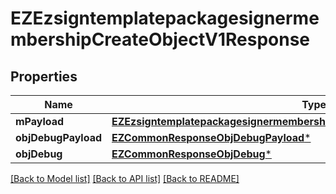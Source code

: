 # EZEzsigntemplatepackagesignermembershipCreateObjectV1Response

## Properties
Name | Type | Description | Notes
------------ | ------------- | ------------- | -------------
**mPayload** | [**EZEzsigntemplatepackagesignermembershipCreateObjectV1ResponseMPayload***](EZEzsigntemplatepackagesignermembershipCreateObjectV1ResponseMPayload.md) |  | 
**objDebugPayload** | [**EZCommonResponseObjDebugPayload***](EZCommonResponseObjDebugPayload.md) |  | [optional] 
**objDebug** | [**EZCommonResponseObjDebug***](EZCommonResponseObjDebug.md) |  | [optional] 

[[Back to Model list]](../README.md#documentation-for-models) [[Back to API list]](../README.md#documentation-for-api-endpoints) [[Back to README]](../README.md)



